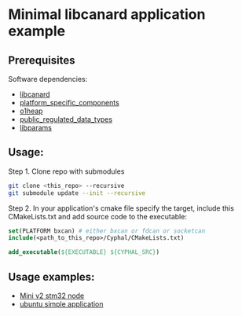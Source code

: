# Minimal libcanard application example

## Prerequisites

Software dependencies:
- [libcanard](https://github.com/OpenCyphal/libcanard)
- [platform_specific_components](https://github.com/OpenCyphal-Garage/platform_specific_components)
- [o1heap](https://github.com/pavel-kirienko/o1heap)
- [public_regulated_data_types](https://github.com/OpenCyphal/public_regulated_data_types)
- [libparams](https://github.com/PonomarevDA/libparams/tree/main/libparams)

## Usage:

Step 1. Clone repo with submodules

```bash
git clone <this_repo> --recursive
git submodule update --init --recursive
```

Step 2. In your application's cmake file specify the target, include this CMakeLists.txt and add source code to the executable:

```cmake
set(PLATFORM bxcan) # either bxcan or fdcan or socketcan
include(<path_to_this_repo>/Cyphal/CMakeLists.txt)

add_executable(${EXECUTABLE} ${CYPHAL_SRC})
```

## Usage examples:

- [Mini v2 stm32 node](https://github.com/RaccoonlabDev/mini_v2_node)
- [ubuntu simple application](tests/ubuntu)
